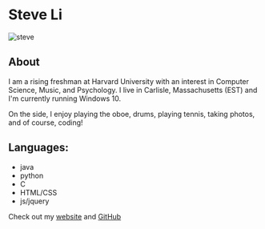 # Steve Li

![steve](https://steve-li.com/images/profile4.jpg)


## About 
I am a rising freshman at Harvard University with an interest in Computer Science, Music, and Psychology. I live in Carlisle, Massachusetts (EST) 
and I'm currently running Windows 10. 

On the side, I enjoy playing the oboe, drums, playing tennis, taking photos, and of course, coding! 

## Languages: 
- java
- python
- C
- HTML/CSS
- js/jquery 

Check out my [website](https://steve-li.com) and [GitHub](https://github.com/lithafnium)
